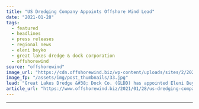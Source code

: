 ```yaml
---
title: "US Dredging Company Appoints Offshore Wind Lead"
date: "2021-01-28"
tags: 
  - featured
  - headlines
  - press releases
  - regional news
  - eleni beyko
  - great lakes dredge & dock corporation
  - offshorewind
source: "offshorewind"
image_url: "https://cdn.offshorewind.biz/wp-content/uploads/sites/2/2021/01/28083007/US-Dredging-Company-Appoints-Offshore-Wind-Lead.jpg"
image_fp: "/assets/img/post_thumbnails/33.jpg"
lead: "Great Lakes Dredge &#38; Dock Co. (GLDD) has appointed Eleni Beyko as Senior Vice President"
article_url: "https://www.offshorewind.biz/2021/01/28/us-dredging-company-appoints-offshore-wind-lead/"
---
```


---
